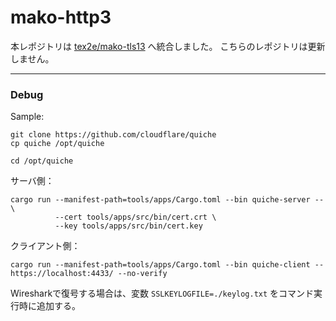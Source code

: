 
# mako-http3

本レポジトリは [tex2e/mako-tls13](https://github.com/tex2e/mako-tls13) へ統合しました。
こちらのレポジトリは更新しません。



---

### Debug

Sample:
```
git clone https://github.com/cloudflare/quiche
cp quiche /opt/quiche
```

```
cd /opt/quiche
```

サーバ側：
```
cargo run --manifest-path=tools/apps/Cargo.toml --bin quiche-server -- \
          --cert tools/apps/src/bin/cert.crt \
          --key tools/apps/src/bin/cert.key
```

クライアント側：
```
cargo run --manifest-path=tools/apps/Cargo.toml --bin quiche-client -- https://localhost:4433/ --no-verify
```


Wiresharkで復号する場合は、変数 `SSLKEYLOGFILE=./keylog.txt` をコマンド実行時に追加する。


